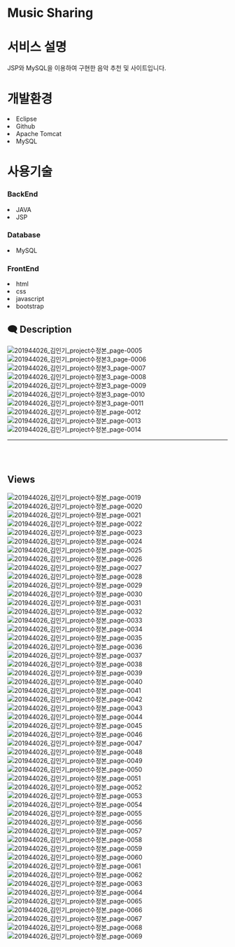 # Music Sharing

<h1>서비스 설명</h1>
JSP와 MySQL을 이용하여 구현한 음악 추천 및  사이트입니다.

<h1>개발환경</h3>
<li>Eclipse</li>
<li>Github</li>
<li>Apache Tomcat</li>
<li>MySQL</li>
<h1>사용기술</h1>
<h3>BackEnd</h3>
<li>JAVA</li>
<li>JSP</li>
<h3>Database</h3>
<li>MySQL</li>
<h3>FrontEnd</h3>
<li>html</li>
<li>css</li>
<li>javascript</li>
<li>bootstrap</li>

## 🗨 Description
![201944026_김인기_project수정본_page-0005](https://user-images.githubusercontent.com/22267184/225922150-92bf276e-6e7d-4ff2-a5e4-9f7ddb25f1cb.jpg)
![201944026_김인기_project수정본3_page-0006](https://user-images.githubusercontent.com/22267184/225925361-00b31bdf-52a9-4c97-8d33-7be29be1063b.jpg)
![201944026_김인기_project수정본3_page-0007](https://user-images.githubusercontent.com/22267184/225925119-819b925a-c1ca-4216-b7e0-3ee5fb2f2744.jpg)
![201944026_김인기_project수정본3_page-0008](https://user-images.githubusercontent.com/22267184/225925129-5aafb219-4de6-4dc3-a4e0-06a5710e18bf.jpg)
![201944026_김인기_project수정본3_page-0009](https://user-images.githubusercontent.com/22267184/225925130-e9ea5b69-2686-4e58-bed9-53608e13d38b.jpg)
![201944026_김인기_project수정본3_page-0010](https://user-images.githubusercontent.com/22267184/225925133-2f18c159-78ec-4dfc-a00d-8e4a2fd29138.jpg)
![201944026_김인기_project수정본3_page-0011](https://user-images.githubusercontent.com/22267184/225925135-a8ca2bf1-c3bb-4aa2-96ad-784202ef49cf.jpg)
![201944026_김인기_project수정본_page-0012](https://user-images.githubusercontent.com/22267184/225922190-4030db96-081d-418d-8aa0-88bdc7a3eb1a.jpg)
![201944026_김인기_project수정본_page-0013](https://user-images.githubusercontent.com/22267184/225922195-26d82e6d-d6f0-4716-b9fc-1d0b21dce475.jpg)
![201944026_김인기_project수정본_page-0014](https://user-images.githubusercontent.com/22267184/225922200-9c59af43-1bf1-4b0d-bbf6-2320b2757b39.jpg)

<hr>
<br><br>

## Views
![201944026_김인기_project수정본_page-0019](https://user-images.githubusercontent.com/22267184/225922218-b60bd905-b731-4827-8a7b-11264db524fd.jpg)
![201944026_김인기_project수정본_page-0020](https://user-images.githubusercontent.com/22267184/225922222-42c38ead-6dea-4b18-af80-6a125ece02dc.jpg)
![201944026_김인기_project수정본_page-0021](https://user-images.githubusercontent.com/22267184/225922224-a84b5de4-d4bc-4614-88bc-c1809f2356bb.jpg)
![201944026_김인기_project수정본_page-0022](https://user-images.githubusercontent.com/22267184/225922228-4850bb81-2fd7-4a44-a940-40006efc14ca.jpg)
![201944026_김인기_project수정본_page-0023](https://user-images.githubusercontent.com/22267184/225922233-9aa735bd-ca3d-41b7-b5aa-8386a6e8306e.jpg)
![201944026_김인기_project수정본_page-0024](https://user-images.githubusercontent.com/22267184/225922238-7d4a1bcf-5e4e-4f72-b843-dcbf7999205f.jpg)
![201944026_김인기_project수정본_page-0025](https://user-images.githubusercontent.com/22267184/225922241-0d9e99a0-0de3-4403-9d19-ea2de367fcb8.jpg)
![201944026_김인기_project수정본_page-0026](https://user-images.githubusercontent.com/22267184/225922243-ccc1e545-f0b0-4b2c-b744-9c8ab6571735.jpg)
![201944026_김인기_project수정본_page-0027](https://user-images.githubusercontent.com/22267184/225922246-cb846e00-9ef7-4d77-80bc-2f49b192c559.jpg)
![201944026_김인기_project수정본_page-0028](https://user-images.githubusercontent.com/22267184/225922249-d12a3b7d-3bed-4a69-92e8-434839d22694.jpg)
![201944026_김인기_project수정본_page-0029](https://user-images.githubusercontent.com/22267184/225922252-bcdffa75-d916-43ca-b7b2-ee7848a0d07b.jpg)
![201944026_김인기_project수정본_page-0030](https://user-images.githubusercontent.com/22267184/225922257-76baa4e2-b18d-4175-9175-98a8ae6c5c14.jpg)
![201944026_김인기_project수정본_page-0031](https://user-images.githubusercontent.com/22267184/225922261-4e100977-55e9-4990-a3df-6dccfb8aeb09.jpg)
![201944026_김인기_project수정본_page-0032](https://user-images.githubusercontent.com/22267184/225922264-6e97e4df-6c0f-4329-a850-f2ece42efe73.jpg)
![201944026_김인기_project수정본_page-0033](https://user-images.githubusercontent.com/22267184/225922266-f7572a2e-98e8-4346-a415-ee87d4c6d7bd.jpg)
![201944026_김인기_project수정본_page-0034](https://user-images.githubusercontent.com/22267184/225922272-cd34724e-dac5-41aa-8793-1dce35c934fd.jpg)
![201944026_김인기_project수정본_page-0035](https://user-images.githubusercontent.com/22267184/225922276-949a58c9-6437-4150-86c4-b68438e8a917.jpg)
![201944026_김인기_project수정본_page-0036](https://user-images.githubusercontent.com/22267184/225922284-fb0d4461-7e55-46bd-9249-830ba1cd8b3a.jpg)
![201944026_김인기_project수정본_page-0037](https://user-images.githubusercontent.com/22267184/225922289-5c04c5df-4cb1-474c-bc4a-9a1464ffc103.jpg)
![201944026_김인기_project수정본_page-0038](https://user-images.githubusercontent.com/22267184/225922292-c3a5f2a9-a6e1-4e30-80c8-468a4359a596.jpg)
![201944026_김인기_project수정본_page-0039](https://user-images.githubusercontent.com/22267184/225922297-f767037a-1b5c-44ee-9880-4d8c443e40e1.jpg)
![201944026_김인기_project수정본_page-0040](https://user-images.githubusercontent.com/22267184/225922301-4ee4b7de-3f33-4061-8b39-b26d1c4dc607.jpg)
![201944026_김인기_project수정본_page-0041](https://user-images.githubusercontent.com/22267184/225922305-4e0f27b7-f1f9-4b32-9532-22aa9372d8fb.jpg)
![201944026_김인기_project수정본_page-0042](https://user-images.githubusercontent.com/22267184/225922308-dc3c614f-8fd1-414a-b238-029f6ec9623c.jpg)
![201944026_김인기_project수정본_page-0043](https://user-images.githubusercontent.com/22267184/225922313-185ac8a8-3312-4070-8724-b54275a08617.jpg)
![201944026_김인기_project수정본_page-0044](https://user-images.githubusercontent.com/22267184/225922315-51197634-32c9-45ff-b024-754bacd81fa1.jpg)
![201944026_김인기_project수정본_page-0045](https://user-images.githubusercontent.com/22267184/225922317-f3271543-dfb0-4690-a74b-6f72b2edd2cd.jpg)
![201944026_김인기_project수정본_page-0046](https://user-images.githubusercontent.com/22267184/225922320-6ead22b1-b6ce-4567-ad5a-6abb686eef05.jpg)
![201944026_김인기_project수정본_page-0047](https://user-images.githubusercontent.com/22267184/225922324-44626242-7230-4ca6-8c26-08c7ad701255.jpg)
![201944026_김인기_project수정본_page-0048](https://user-images.githubusercontent.com/22267184/225922327-c9e40055-6718-484c-91f2-9f0b293a6659.jpg)
![201944026_김인기_project수정본_page-0049](https://user-images.githubusercontent.com/22267184/225922328-0dc2cb3a-c3b3-484c-885b-2f288d74082f.jpg)
![201944026_김인기_project수정본_page-0050](https://user-images.githubusercontent.com/22267184/225922329-6428f52a-7b4b-4f7e-9111-f935326af0b5.jpg)
![201944026_김인기_project수정본_page-0051](https://user-images.githubusercontent.com/22267184/225922332-15844956-021f-4070-87e4-72838b902c03.jpg)
![201944026_김인기_project수정본_page-0052](https://user-images.githubusercontent.com/22267184/225922338-b1a596b6-5f2b-4dc1-86ee-827ad205daa5.jpg)
![201944026_김인기_project수정본_page-0053](https://user-images.githubusercontent.com/22267184/225922341-71445c8e-bd77-4d83-bf62-99961bb365d6.jpg)
![201944026_김인기_project수정본_page-0054](https://user-images.githubusercontent.com/22267184/225922343-33c42e09-886b-4ef7-9329-6fc373842e8c.jpg)
![201944026_김인기_project수정본_page-0055](https://user-images.githubusercontent.com/22267184/225922349-102e9edf-b1f5-4167-8236-6ed21093f89b.jpg)
![201944026_김인기_project수정본_page-0056](https://user-images.githubusercontent.com/22267184/225922351-3ce5b289-576e-4740-8fd7-fd5c2d478291.jpg)
![201944026_김인기_project수정본_page-0057](https://user-images.githubusercontent.com/22267184/225922357-c72a207a-2af0-4c7e-8f20-78332aad1124.jpg)
![201944026_김인기_project수정본_page-0058](https://user-images.githubusercontent.com/22267184/225922363-4f4b82e9-df42-464e-bdf1-3780d20e5b84.jpg)
![201944026_김인기_project수정본_page-0059](https://user-images.githubusercontent.com/22267184/225922367-2a17a1cf-0be8-4e58-a925-9ac8c4fe73d8.jpg)
![201944026_김인기_project수정본_page-0060](https://user-images.githubusercontent.com/22267184/225922370-856d9fad-f1cd-4f43-98ec-11d355c5f0a1.jpg)
![201944026_김인기_project수정본_page-0061](https://user-images.githubusercontent.com/22267184/225922376-022c066e-832e-448d-a10e-78b1ecda8938.jpg)
![201944026_김인기_project수정본_page-0062](https://user-images.githubusercontent.com/22267184/225922380-079f6fa5-db6a-4072-9266-bec95255581c.jpg)
![201944026_김인기_project수정본_page-0063](https://user-images.githubusercontent.com/22267184/225922383-fa818637-a476-4b05-b05b-9f0b449b1021.jpg)
![201944026_김인기_project수정본_page-0064](https://user-images.githubusercontent.com/22267184/225922387-f3ed04b3-ffc6-4608-9401-032176cc0a2b.jpg)
![201944026_김인기_project수정본_page-0065](https://user-images.githubusercontent.com/22267184/225922390-5189148a-bd5b-43fc-8104-fed0a00fbbcb.jpg)
![201944026_김인기_project수정본_page-0066](https://user-images.githubusercontent.com/22267184/225922393-bfd66439-ab53-41ee-b811-75592df0b35f.jpg)
![201944026_김인기_project수정본_page-0067](https://user-images.githubusercontent.com/22267184/225922395-64fb4748-ad1f-4ae2-8788-ef05d3df1966.jpg)
![201944026_김인기_project수정본_page-0068](https://user-images.githubusercontent.com/22267184/225922396-3d224792-4cd4-4d42-ae99-06ed812ca18e.jpg)
![201944026_김인기_project수정본_page-0069](https://user-images.githubusercontent.com/22267184/225922399-d0a6ed8a-e201-4c12-8582-64da4338a3bb.jpg)
